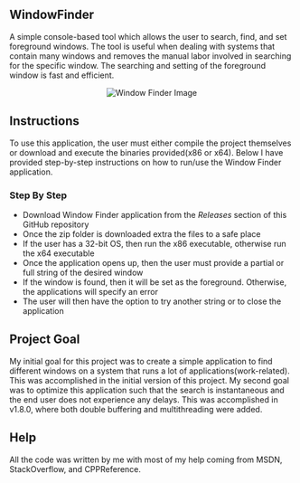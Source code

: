 ## WindowFinder
A simple console-based tool which allows the user to search, find, and set foreground windows. The tool is useful when dealing with systems that contain many windows and removes the manual labor involved in searching for the specific window. The searching and setting of the foreground window is fast and efficient.

<p align="center">
  <img src="https://user-images.githubusercontent.com/52585921/200727077-97137ee3-9d14-4783-bf73-239f6ef8ca2f.png?raw=true" alt="Window Finder Image"/>
</p>


## Instructions
To use this application, the user must either compile the project themselves or download and execute the binaries provided(x86 or x64). Below I have provided step-by-step instructions on how to run/use the Window Finder application.

### Step By Step
  * Download Window Finder application from the *Releases* section of this GitHub repository
  * Once the zip folder is downloaded extra the files to a safe place
  * If the user has a 32-bit OS, then run the x86 executable, otherwise run the x64 executable
  * Once the application opens up, then the user must provide a partial or full string of the desired window
  * If the window is found, then it will be set as the foreground. Otherwise, the applications will specify an error
  * The user will then have the option to try another string or to close the application
  

## Project Goal
My initial goal for this project was to create a simple application to find different windows on a system that runs a lot of applications(work-related). This was accomplished in the initial version of this project. My second goal was to optimize this application such that the search is instantaneous and the end user does not experience any delays. This was accomplished in v1.8.0, where both double buffering and multithreading were added.
 
## Help
All the code was written by me with most of my help coming from MSDN, StackOverflow, and CPPReference.
